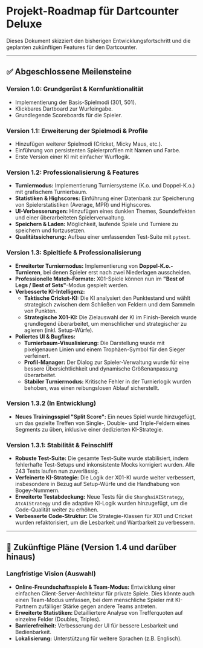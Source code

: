 # Projekt-Roadmap für Dartcounter Deluxe

Dieses Dokument skizziert den bisherigen Entwicklungsfortschritt und die geplanten zukünftigen Features für den Dartcounter.

---

## ✅ Abgeschlossene Meilensteine

### Version 1.0: Grundgerüst & Kernfunktionalität
- Implementierung der Basis-Spielmodi (301, 501).
- Klickbares Dartboard zur Wurfeingabe.
- Grundlegende Scoreboards für die Spieler.

### Version 1.1: Erweiterung der Spielmodi & Profile
- Hinzufügen weiterer Spielmodi (Cricket, Micky Maus, etc.).
- Einführung von persistenten Spielerprofilen mit Namen und Farbe.
- Erste Version einer KI mit einfacher Wurflogik.

### Version 1.2: Professionalisierung & Features
- **Turniermodus:** Implementierung Turniersysteme (K.o. und Doppel-K.o.) mit grafischem Turnierbaum.
- **Statistiken & Highscores:** Einführung einer Datenbank zur Speicherung von Spielerstatistiken (Average, MPR) und Highscores.
- **UI-Verbesserungen:** Hinzufügen eines dunklen Themes, Soundeffekten und einer überarbeiteten Spielerverwaltung.
- **Speichern & Laden:** Möglichkeit, laufende Spiele und Turniere zu speichern und fortzusetzen.
- **Qualitätssicherung:** Aufbau einer umfassenden Test-Suite mit `pytest`.

### Version 1.3: Spieltiefe & Professionalisierung
- **Erweiterter Turniermodus:** Implementierung von **Doppel-K.o.-Turnieren**, bei denen Spieler erst nach zwei Niederlagen ausscheiden.
- **Professionelle Match-Formate:** X01-Spiele können nun im **"Best of Legs / Best of Sets"**-Modus gespielt werden.
- **Verbesserte KI-Intelligenz:**
    - **Taktische Cricket-KI:** Die KI analysiert den Punktestand und wählt strategisch zwischen dem Schließen von Feldern und dem Sammeln von Punkten.
    - **Strategische X01-KI:** Die Zielauswahl der KI im Finish-Bereich wurde grundlegend überarbeitet, um menschlicher und strategischer zu agieren (inkl. Setup-Würfe).
- **Poliertes UI & Bugfixes:**
    - **Turnierbaum-Visualisierung:** Die Darstellung wurde mit pixelgenauen Linien und einem Trophäen-Symbol für den Sieger verfeinert.
    - **Profil-Manager:** Der Dialog zur Spieler-Verwaltung wurde für eine bessere Übersichtlichkeit und dynamische Größenanpassung überarbeitet.
    - **Stabiler Turniermodus:** Kritische Fehler in der Turnierlogik wurden behoben, was einen reibungslosen Ablauf sicherstellt.

### Version 1.3.2 (In Entwicklung)
- **Neues Trainingsspiel "Split Score":** Ein neues Spiel wurde hinzugefügt, um das gezielte Treffen von Single-, Double- und Triple-Feldern eines Segments zu üben, inklusive einer dedizierten KI-Strategie.

### Version 1.3.1: Stabilität & Feinschliff
- **Robuste Test-Suite:** Die gesamte Test-Suite wurde stabilisiert, indem fehlerhafte Test-Setups und inkonsistente Mocks korrigiert wurden. Alle 243 Tests laufen nun zuverlässig.
- **Verfeinerte KI-Strategie:** Die Logik der X01-KI wurde weiter verbessert, insbesondere in Bezug auf Setup-Würfe und die Handhabung von Bogey-Nummern.
- **Erweiterte Testabdeckung:** Neue Tests für die `ShanghaiAIStrategy`, `AtcAIStrategy` und die adaptive KI-Logik wurden hinzugefügt, um die Code-Qualität weiter zu erhöhen.
- **Verbesserte Code-Struktur:** Die Strategie-Klassen für X01 und Cricket wurden refaktorisiert, um die Lesbarkeit und Wartbarkeit zu verbessern.

---

## 🚀 Zukünftige Pläne (Version 1.4 und darüber hinaus)

### Langfristige Vision (Auswahl)
- **Online-Freundschaftsspiele & Team-Modus:** Entwicklung einer einfachen Client-Server-Architektur für private Spiele. Dies könnte auch einen Team-Modus umfassen, bei dem menschliche Spieler mit KI-Partnern zufälliger Stärke gegen andere Teams antreten.
- **Erweiterte Statistiken:** Detailliertere Analyse von Trefferquoten auf einzelne Felder (Doubles, Triples).
- **Barrierefreiheit:** Verbesserung der UI für bessere Lesbarkeit und Bedienbarkeit.
- **Lokalisierung:** Unterstützung für weitere Sprachen (z.B. Englisch).
